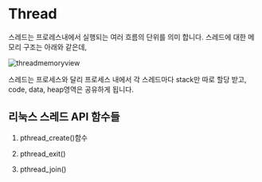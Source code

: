 # Thread
스레드는 프로레스내에서 실행되는 여러 흐름의 단위를 의미 합니다. 스레드에 대한 메모리 구조는 아래와 같은데,

![threadmemoryview](./image/threadmemoryview.jpg)

스레드는 프로세스와 달리 프로세스 내에서 각 스레드마다 stack만 따로 할당 받고, code, data, heap영역은 공유하게 됩니다. 

## 리눅스 스레드 API 함수들

1. pthread_create()함수

2. pthread_exit()

3. pthread_join()

